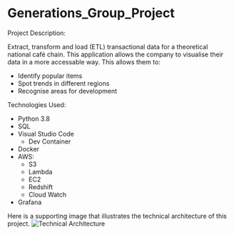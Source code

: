 # Generations_Group_Project

Project Description:

Extract, transform and load (ETL) transactional data for a theoretical national café chain. This application allows the company to visualise their data in a more accessable way. This allows them to: 
  - Identify popular items
  - Spot trends in different regions
  - Recognise areas for development

Technologies Used:
  - Python 3.8
  - SQL
  - Visual Studio Code
    - Dev Container
  - Docker
  - AWS:
    - S3
    - Lambda
    - EC2
    - Redshift
    - Cloud Watch
  - Grafana

Here is a supporting image that illustrates the technical architecture of this project.
![Technical Architecture](https://user-images.githubusercontent.com/73353654/114040225-52a6e200-987b-11eb-96a2-ae176f69dd9e.png)

